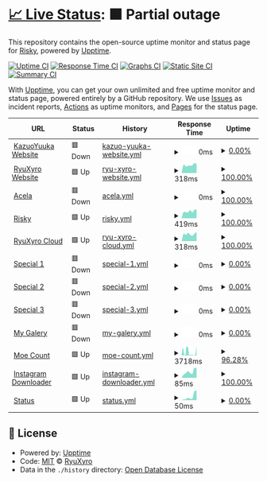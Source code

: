 # [📈 Live Status](https://RyuXyro.github.io/status): <!--live status--> **🟧 Partial outage**

This repository contains the open-source uptime monitor and status page for [Risky](https://RyuXyro.github.io/status), powered by [Upptime](https://github.com/upptime/upptime).

[![Uptime CI](https://github.com/RyuXyro/status/workflows/Uptime%20CI/badge.svg)](https://github.com/RyuXyro/status/actions?query=workflow%3A%22Uptime+CI%22)
[![Response Time CI](https://github.com/RyuXyro/status/workflows/Response%20Time%20CI/badge.svg)](https://github.com/RyuXyro/status/actions?query=workflow%3A%22Response+Time+CI%22)
[![Graphs CI](https://github.com/RyuXyro/status/workflows/Graphs%20CI/badge.svg)](https://github.com/RyuXyro/status/actions?query=workflow%3A%22Graphs+CI%22)
[![Static Site CI](https://github.com/RyuXyro/status/workflows/Static%20Site%20CI/badge.svg)](https://github.com/RyuXyro/status/actions?query=workflow%3A%22Static+Site+CI%22)
[![Summary CI](https://github.com/RyuXyro/status/workflows/Summary%20CI/badge.svg)](https://github.com/RyuXyro/status/actions?query=workflow%3A%22Summary+CI%22)

With [Upptime](https://upptime.js.org), you can get your own unlimited and free uptime monitor and status page, powered entirely by a GitHub repository. We use [Issues](https://github.com/RyuXyro/status/issues) as incident reports, [Actions](https://github.com/RyuXyro/status/actions) as uptime monitors, and [Pages](https://RyuXyro.github.io/status) for the status page.

<!--start: status pages-->
<!-- This summary is generated by Upptime (https://github.com/upptime/upptime) -->
<!-- Do not edit this manually, your changes will be overwritten -->
<!-- prettier-ignore -->
| URL | Status | History | Response Time | Uptime |
| --- | ------ | ------- | ------------- | ------ |
| <img alt="" src="https://icons.duckduckgo.com/ip3/kazuoyuuka.rf.gd.ico" height="13"> [KazuoYuuka Website](https://kazuoyuuka.rf.gd) | 🟥 Down | [kazuo-yuuka-website.yml](https://github.com/RyuXyro/status/commits/HEAD/history/kazuo-yuuka-website.yml) | <details><summary><img alt="Response time graph" src="./graphs/kazuo-yuuka-website/response-time-week.png" height="20"> 0ms</summary><br><a href="https://RyuXyro.github.io/status/history/kazuo-yuuka-website"><img alt="Response time 0" src="https://img.shields.io/endpoint?url=https%3A%2F%2Fraw.githubusercontent.com%2FRyuXyro%2Fstatus%2FHEAD%2Fapi%2Fkazuo-yuuka-website%2Fresponse-time.json"></a><br><a href="https://RyuXyro.github.io/status/history/kazuo-yuuka-website"><img alt="24-hour response time 0" src="https://img.shields.io/endpoint?url=https%3A%2F%2Fraw.githubusercontent.com%2FRyuXyro%2Fstatus%2FHEAD%2Fapi%2Fkazuo-yuuka-website%2Fresponse-time-day.json"></a><br><a href="https://RyuXyro.github.io/status/history/kazuo-yuuka-website"><img alt="7-day response time 0" src="https://img.shields.io/endpoint?url=https%3A%2F%2Fraw.githubusercontent.com%2FRyuXyro%2Fstatus%2FHEAD%2Fapi%2Fkazuo-yuuka-website%2Fresponse-time-week.json"></a><br><a href="https://RyuXyro.github.io/status/history/kazuo-yuuka-website"><img alt="30-day response time 0" src="https://img.shields.io/endpoint?url=https%3A%2F%2Fraw.githubusercontent.com%2FRyuXyro%2Fstatus%2FHEAD%2Fapi%2Fkazuo-yuuka-website%2Fresponse-time-month.json"></a><br><a href="https://RyuXyro.github.io/status/history/kazuo-yuuka-website"><img alt="1-year response time 0" src="https://img.shields.io/endpoint?url=https%3A%2F%2Fraw.githubusercontent.com%2FRyuXyro%2Fstatus%2FHEAD%2Fapi%2Fkazuo-yuuka-website%2Fresponse-time-year.json"></a></details> | <details><summary><a href="https://RyuXyro.github.io/status/history/kazuo-yuuka-website">0.00%</a></summary><a href="https://RyuXyro.github.io/status/history/kazuo-yuuka-website"><img alt="All-time uptime 0.00%" src="https://img.shields.io/endpoint?url=https%3A%2F%2Fraw.githubusercontent.com%2FRyuXyro%2Fstatus%2FHEAD%2Fapi%2Fkazuo-yuuka-website%2Fuptime.json"></a><br><a href="https://RyuXyro.github.io/status/history/kazuo-yuuka-website"><img alt="24-hour uptime 0.00%" src="https://img.shields.io/endpoint?url=https%3A%2F%2Fraw.githubusercontent.com%2FRyuXyro%2Fstatus%2FHEAD%2Fapi%2Fkazuo-yuuka-website%2Fuptime-day.json"></a><br><a href="https://RyuXyro.github.io/status/history/kazuo-yuuka-website"><img alt="7-day uptime 0.00%" src="https://img.shields.io/endpoint?url=https%3A%2F%2Fraw.githubusercontent.com%2FRyuXyro%2Fstatus%2FHEAD%2Fapi%2Fkazuo-yuuka-website%2Fuptime-week.json"></a><br><a href="https://RyuXyro.github.io/status/history/kazuo-yuuka-website"><img alt="30-day uptime 4.67%" src="https://img.shields.io/endpoint?url=https%3A%2F%2Fraw.githubusercontent.com%2FRyuXyro%2Fstatus%2FHEAD%2Fapi%2Fkazuo-yuuka-website%2Fuptime-month.json"></a><br><a href="https://RyuXyro.github.io/status/history/kazuo-yuuka-website"><img alt="1-year uptime 0.00%" src="https://img.shields.io/endpoint?url=https%3A%2F%2Fraw.githubusercontent.com%2FRyuXyro%2Fstatus%2FHEAD%2Fapi%2Fkazuo-yuuka-website%2Fuptime-year.json"></a></details>
| <img alt="" src="https://icons.duckduckgo.com/ip3/ryuxyro.epizy.com.ico" height="13"> [RyuXyro Website](http://ryuxyro.epizy.com) | 🟩 Up | [ryu-xyro-website.yml](https://github.com/RyuXyro/status/commits/HEAD/history/ryu-xyro-website.yml) | <details><summary><img alt="Response time graph" src="./graphs/ryu-xyro-website/response-time-week.png" height="20"> 318ms</summary><br><a href="https://RyuXyro.github.io/status/history/ryu-xyro-website"><img alt="Response time 371" src="https://img.shields.io/endpoint?url=https%3A%2F%2Fraw.githubusercontent.com%2FRyuXyro%2Fstatus%2FHEAD%2Fapi%2Fryu-xyro-website%2Fresponse-time.json"></a><br><a href="https://RyuXyro.github.io/status/history/ryu-xyro-website"><img alt="24-hour response time 356" src="https://img.shields.io/endpoint?url=https%3A%2F%2Fraw.githubusercontent.com%2FRyuXyro%2Fstatus%2FHEAD%2Fapi%2Fryu-xyro-website%2Fresponse-time-day.json"></a><br><a href="https://RyuXyro.github.io/status/history/ryu-xyro-website"><img alt="7-day response time 318" src="https://img.shields.io/endpoint?url=https%3A%2F%2Fraw.githubusercontent.com%2FRyuXyro%2Fstatus%2FHEAD%2Fapi%2Fryu-xyro-website%2Fresponse-time-week.json"></a><br><a href="https://RyuXyro.github.io/status/history/ryu-xyro-website"><img alt="30-day response time 329" src="https://img.shields.io/endpoint?url=https%3A%2F%2Fraw.githubusercontent.com%2FRyuXyro%2Fstatus%2FHEAD%2Fapi%2Fryu-xyro-website%2Fresponse-time-month.json"></a><br><a href="https://RyuXyro.github.io/status/history/ryu-xyro-website"><img alt="1-year response time 371" src="https://img.shields.io/endpoint?url=https%3A%2F%2Fraw.githubusercontent.com%2FRyuXyro%2Fstatus%2FHEAD%2Fapi%2Fryu-xyro-website%2Fresponse-time-year.json"></a></details> | <details><summary><a href="https://RyuXyro.github.io/status/history/ryu-xyro-website">100.00%</a></summary><a href="https://RyuXyro.github.io/status/history/ryu-xyro-website"><img alt="All-time uptime 99.74%" src="https://img.shields.io/endpoint?url=https%3A%2F%2Fraw.githubusercontent.com%2FRyuXyro%2Fstatus%2FHEAD%2Fapi%2Fryu-xyro-website%2Fuptime.json"></a><br><a href="https://RyuXyro.github.io/status/history/ryu-xyro-website"><img alt="24-hour uptime 100.00%" src="https://img.shields.io/endpoint?url=https%3A%2F%2Fraw.githubusercontent.com%2FRyuXyro%2Fstatus%2FHEAD%2Fapi%2Fryu-xyro-website%2Fuptime-day.json"></a><br><a href="https://RyuXyro.github.io/status/history/ryu-xyro-website"><img alt="7-day uptime 100.00%" src="https://img.shields.io/endpoint?url=https%3A%2F%2Fraw.githubusercontent.com%2FRyuXyro%2Fstatus%2FHEAD%2Fapi%2Fryu-xyro-website%2Fuptime-week.json"></a><br><a href="https://RyuXyro.github.io/status/history/ryu-xyro-website"><img alt="30-day uptime 100.00%" src="https://img.shields.io/endpoint?url=https%3A%2F%2Fraw.githubusercontent.com%2FRyuXyro%2Fstatus%2FHEAD%2Fapi%2Fryu-xyro-website%2Fuptime-month.json"></a><br><a href="https://RyuXyro.github.io/status/history/ryu-xyro-website"><img alt="1-year uptime 99.74%" src="https://img.shields.io/endpoint?url=https%3A%2F%2Fraw.githubusercontent.com%2FRyuXyro%2Fstatus%2FHEAD%2Fapi%2Fryu-xyro-website%2Fuptime-year.json"></a></details>
| <img alt="" src="https://icons.duckduckgo.com/ip3/acela.rf.gd.ico" height="13"> [Acela](https://acela.rf.gd) | 🟥 Down | [acela.yml](https://github.com/RyuXyro/status/commits/HEAD/history/acela.yml) | <details><summary><img alt="Response time graph" src="./graphs/acela/response-time-week.png" height="20"> 0ms</summary><br><a href="https://RyuXyro.github.io/status/history/acela"><img alt="Response time 0" src="https://img.shields.io/endpoint?url=https%3A%2F%2Fraw.githubusercontent.com%2FRyuXyro%2Fstatus%2FHEAD%2Fapi%2Facela%2Fresponse-time.json"></a><br><a href="https://RyuXyro.github.io/status/history/acela"><img alt="24-hour response time 0" src="https://img.shields.io/endpoint?url=https%3A%2F%2Fraw.githubusercontent.com%2FRyuXyro%2Fstatus%2FHEAD%2Fapi%2Facela%2Fresponse-time-day.json"></a><br><a href="https://RyuXyro.github.io/status/history/acela"><img alt="7-day response time 0" src="https://img.shields.io/endpoint?url=https%3A%2F%2Fraw.githubusercontent.com%2FRyuXyro%2Fstatus%2FHEAD%2Fapi%2Facela%2Fresponse-time-week.json"></a><br><a href="https://RyuXyro.github.io/status/history/acela"><img alt="30-day response time 0" src="https://img.shields.io/endpoint?url=https%3A%2F%2Fraw.githubusercontent.com%2FRyuXyro%2Fstatus%2FHEAD%2Fapi%2Facela%2Fresponse-time-month.json"></a><br><a href="https://RyuXyro.github.io/status/history/acela"><img alt="1-year response time 0" src="https://img.shields.io/endpoint?url=https%3A%2F%2Fraw.githubusercontent.com%2FRyuXyro%2Fstatus%2FHEAD%2Fapi%2Facela%2Fresponse-time-year.json"></a></details> | <details><summary><a href="https://RyuXyro.github.io/status/history/acela">100.00%</a></summary><a href="https://RyuXyro.github.io/status/history/acela"><img alt="All-time uptime 98.86%" src="https://img.shields.io/endpoint?url=https%3A%2F%2Fraw.githubusercontent.com%2FRyuXyro%2Fstatus%2FHEAD%2Fapi%2Facela%2Fuptime.json"></a><br><a href="https://RyuXyro.github.io/status/history/acela"><img alt="24-hour uptime 100.00%" src="https://img.shields.io/endpoint?url=https%3A%2F%2Fraw.githubusercontent.com%2FRyuXyro%2Fstatus%2FHEAD%2Fapi%2Facela%2Fuptime-day.json"></a><br><a href="https://RyuXyro.github.io/status/history/acela"><img alt="7-day uptime 100.00%" src="https://img.shields.io/endpoint?url=https%3A%2F%2Fraw.githubusercontent.com%2FRyuXyro%2Fstatus%2FHEAD%2Fapi%2Facela%2Fuptime-week.json"></a><br><a href="https://RyuXyro.github.io/status/history/acela"><img alt="30-day uptime 100.00%" src="https://img.shields.io/endpoint?url=https%3A%2F%2Fraw.githubusercontent.com%2FRyuXyro%2Fstatus%2FHEAD%2Fapi%2Facela%2Fuptime-month.json"></a><br><a href="https://RyuXyro.github.io/status/history/acela"><img alt="1-year uptime 98.86%" src="https://img.shields.io/endpoint?url=https%3A%2F%2Fraw.githubusercontent.com%2FRyuXyro%2Fstatus%2FHEAD%2Fapi%2Facela%2Fuptime-year.json"></a></details>
| <img alt="" src="https://icons.duckduckgo.com/ip3/ryuxyro.my.id.ico" height="13"> [Risky](https://ryuxyro.my.id/) | 🟩 Up | [risky.yml](https://github.com/RyuXyro/status/commits/HEAD/history/risky.yml) | <details><summary><img alt="Response time graph" src="./graphs/risky/response-time-week.png" height="20"> 419ms</summary><br><a href="https://RyuXyro.github.io/status/history/risky"><img alt="Response time 1083" src="https://img.shields.io/endpoint?url=https%3A%2F%2Fraw.githubusercontent.com%2FRyuXyro%2Fstatus%2FHEAD%2Fapi%2Frisky%2Fresponse-time.json"></a><br><a href="https://RyuXyro.github.io/status/history/risky"><img alt="24-hour response time 534" src="https://img.shields.io/endpoint?url=https%3A%2F%2Fraw.githubusercontent.com%2FRyuXyro%2Fstatus%2FHEAD%2Fapi%2Frisky%2Fresponse-time-day.json"></a><br><a href="https://RyuXyro.github.io/status/history/risky"><img alt="7-day response time 419" src="https://img.shields.io/endpoint?url=https%3A%2F%2Fraw.githubusercontent.com%2FRyuXyro%2Fstatus%2FHEAD%2Fapi%2Frisky%2Fresponse-time-week.json"></a><br><a href="https://RyuXyro.github.io/status/history/risky"><img alt="30-day response time 479" src="https://img.shields.io/endpoint?url=https%3A%2F%2Fraw.githubusercontent.com%2FRyuXyro%2Fstatus%2FHEAD%2Fapi%2Frisky%2Fresponse-time-month.json"></a><br><a href="https://RyuXyro.github.io/status/history/risky"><img alt="1-year response time 1083" src="https://img.shields.io/endpoint?url=https%3A%2F%2Fraw.githubusercontent.com%2FRyuXyro%2Fstatus%2FHEAD%2Fapi%2Frisky%2Fresponse-time-year.json"></a></details> | <details><summary><a href="https://RyuXyro.github.io/status/history/risky">100.00%</a></summary><a href="https://RyuXyro.github.io/status/history/risky"><img alt="All-time uptime 97.82%" src="https://img.shields.io/endpoint?url=https%3A%2F%2Fraw.githubusercontent.com%2FRyuXyro%2Fstatus%2FHEAD%2Fapi%2Frisky%2Fuptime.json"></a><br><a href="https://RyuXyro.github.io/status/history/risky"><img alt="24-hour uptime 100.00%" src="https://img.shields.io/endpoint?url=https%3A%2F%2Fraw.githubusercontent.com%2FRyuXyro%2Fstatus%2FHEAD%2Fapi%2Frisky%2Fuptime-day.json"></a><br><a href="https://RyuXyro.github.io/status/history/risky"><img alt="7-day uptime 100.00%" src="https://img.shields.io/endpoint?url=https%3A%2F%2Fraw.githubusercontent.com%2FRyuXyro%2Fstatus%2FHEAD%2Fapi%2Frisky%2Fuptime-week.json"></a><br><a href="https://RyuXyro.github.io/status/history/risky"><img alt="30-day uptime 100.00%" src="https://img.shields.io/endpoint?url=https%3A%2F%2Fraw.githubusercontent.com%2FRyuXyro%2Fstatus%2FHEAD%2Fapi%2Frisky%2Fuptime-month.json"></a><br><a href="https://RyuXyro.github.io/status/history/risky"><img alt="1-year uptime 97.82%" src="https://img.shields.io/endpoint?url=https%3A%2F%2Fraw.githubusercontent.com%2FRyuXyro%2Fstatus%2FHEAD%2Fapi%2Frisky%2Fuptime-year.json"></a></details>
| <img alt="" src="https://icons.duckduckgo.com/ip3/cloud.ryuxyro.workers.dev.ico" height="13"> [RyuXyro Cloud](https://cloud.ryuxyro.workers.dev/) | 🟩 Up | [ryu-xyro-cloud.yml](https://github.com/RyuXyro/status/commits/HEAD/history/ryu-xyro-cloud.yml) | <details><summary><img alt="Response time graph" src="./graphs/ryu-xyro-cloud/response-time-week.png" height="20"> 318ms</summary><br><a href="https://RyuXyro.github.io/status/history/ryu-xyro-cloud"><img alt="Response time 289" src="https://img.shields.io/endpoint?url=https%3A%2F%2Fraw.githubusercontent.com%2FRyuXyro%2Fstatus%2FHEAD%2Fapi%2Fryu-xyro-cloud%2Fresponse-time.json"></a><br><a href="https://RyuXyro.github.io/status/history/ryu-xyro-cloud"><img alt="24-hour response time 405" src="https://img.shields.io/endpoint?url=https%3A%2F%2Fraw.githubusercontent.com%2FRyuXyro%2Fstatus%2FHEAD%2Fapi%2Fryu-xyro-cloud%2Fresponse-time-day.json"></a><br><a href="https://RyuXyro.github.io/status/history/ryu-xyro-cloud"><img alt="7-day response time 318" src="https://img.shields.io/endpoint?url=https%3A%2F%2Fraw.githubusercontent.com%2FRyuXyro%2Fstatus%2FHEAD%2Fapi%2Fryu-xyro-cloud%2Fresponse-time-week.json"></a><br><a href="https://RyuXyro.github.io/status/history/ryu-xyro-cloud"><img alt="30-day response time 316" src="https://img.shields.io/endpoint?url=https%3A%2F%2Fraw.githubusercontent.com%2FRyuXyro%2Fstatus%2FHEAD%2Fapi%2Fryu-xyro-cloud%2Fresponse-time-month.json"></a><br><a href="https://RyuXyro.github.io/status/history/ryu-xyro-cloud"><img alt="1-year response time 289" src="https://img.shields.io/endpoint?url=https%3A%2F%2Fraw.githubusercontent.com%2FRyuXyro%2Fstatus%2FHEAD%2Fapi%2Fryu-xyro-cloud%2Fresponse-time-year.json"></a></details> | <details><summary><a href="https://RyuXyro.github.io/status/history/ryu-xyro-cloud">100.00%</a></summary><a href="https://RyuXyro.github.io/status/history/ryu-xyro-cloud"><img alt="All-time uptime 96.30%" src="https://img.shields.io/endpoint?url=https%3A%2F%2Fraw.githubusercontent.com%2FRyuXyro%2Fstatus%2FHEAD%2Fapi%2Fryu-xyro-cloud%2Fuptime.json"></a><br><a href="https://RyuXyro.github.io/status/history/ryu-xyro-cloud"><img alt="24-hour uptime 100.00%" src="https://img.shields.io/endpoint?url=https%3A%2F%2Fraw.githubusercontent.com%2FRyuXyro%2Fstatus%2FHEAD%2Fapi%2Fryu-xyro-cloud%2Fuptime-day.json"></a><br><a href="https://RyuXyro.github.io/status/history/ryu-xyro-cloud"><img alt="7-day uptime 100.00%" src="https://img.shields.io/endpoint?url=https%3A%2F%2Fraw.githubusercontent.com%2FRyuXyro%2Fstatus%2FHEAD%2Fapi%2Fryu-xyro-cloud%2Fuptime-week.json"></a><br><a href="https://RyuXyro.github.io/status/history/ryu-xyro-cloud"><img alt="30-day uptime 100.00%" src="https://img.shields.io/endpoint?url=https%3A%2F%2Fraw.githubusercontent.com%2FRyuXyro%2Fstatus%2FHEAD%2Fapi%2Fryu-xyro-cloud%2Fuptime-month.json"></a><br><a href="https://RyuXyro.github.io/status/history/ryu-xyro-cloud"><img alt="1-year uptime 96.30%" src="https://img.shields.io/endpoint?url=https%3A%2F%2Fraw.githubusercontent.com%2FRyuXyro%2Fstatus%2FHEAD%2Fapi%2Fryu-xyro-cloud%2Fuptime-year.json"></a></details>
| <img alt="" src="https://icons.duckduckgo.com/ip3/special-for-you.rf.gd.ico" height="13"> [Special 1](https://special-for-you.rf.gd) | 🟥 Down | [special-1.yml](https://github.com/RyuXyro/status/commits/HEAD/history/special-1.yml) | <details><summary><img alt="Response time graph" src="./graphs/special-1/response-time-week.png" height="20"> 0ms</summary><br><a href="https://RyuXyro.github.io/status/history/special-1"><img alt="Response time 0" src="https://img.shields.io/endpoint?url=https%3A%2F%2Fraw.githubusercontent.com%2FRyuXyro%2Fstatus%2FHEAD%2Fapi%2Fspecial-1%2Fresponse-time.json"></a><br><a href="https://RyuXyro.github.io/status/history/special-1"><img alt="24-hour response time 0" src="https://img.shields.io/endpoint?url=https%3A%2F%2Fraw.githubusercontent.com%2FRyuXyro%2Fstatus%2FHEAD%2Fapi%2Fspecial-1%2Fresponse-time-day.json"></a><br><a href="https://RyuXyro.github.io/status/history/special-1"><img alt="7-day response time 0" src="https://img.shields.io/endpoint?url=https%3A%2F%2Fraw.githubusercontent.com%2FRyuXyro%2Fstatus%2FHEAD%2Fapi%2Fspecial-1%2Fresponse-time-week.json"></a><br><a href="https://RyuXyro.github.io/status/history/special-1"><img alt="30-day response time 0" src="https://img.shields.io/endpoint?url=https%3A%2F%2Fraw.githubusercontent.com%2FRyuXyro%2Fstatus%2FHEAD%2Fapi%2Fspecial-1%2Fresponse-time-month.json"></a><br><a href="https://RyuXyro.github.io/status/history/special-1"><img alt="1-year response time 0" src="https://img.shields.io/endpoint?url=https%3A%2F%2Fraw.githubusercontent.com%2FRyuXyro%2Fstatus%2FHEAD%2Fapi%2Fspecial-1%2Fresponse-time-year.json"></a></details> | <details><summary><a href="https://RyuXyro.github.io/status/history/special-1">0.00%</a></summary><a href="https://RyuXyro.github.io/status/history/special-1"><img alt="All-time uptime 0.00%" src="https://img.shields.io/endpoint?url=https%3A%2F%2Fraw.githubusercontent.com%2FRyuXyro%2Fstatus%2FHEAD%2Fapi%2Fspecial-1%2Fuptime.json"></a><br><a href="https://RyuXyro.github.io/status/history/special-1"><img alt="24-hour uptime 0.00%" src="https://img.shields.io/endpoint?url=https%3A%2F%2Fraw.githubusercontent.com%2FRyuXyro%2Fstatus%2FHEAD%2Fapi%2Fspecial-1%2Fuptime-day.json"></a><br><a href="https://RyuXyro.github.io/status/history/special-1"><img alt="7-day uptime 0.00%" src="https://img.shields.io/endpoint?url=https%3A%2F%2Fraw.githubusercontent.com%2FRyuXyro%2Fstatus%2FHEAD%2Fapi%2Fspecial-1%2Fuptime-week.json"></a><br><a href="https://RyuXyro.github.io/status/history/special-1"><img alt="30-day uptime 0.00%" src="https://img.shields.io/endpoint?url=https%3A%2F%2Fraw.githubusercontent.com%2FRyuXyro%2Fstatus%2FHEAD%2Fapi%2Fspecial-1%2Fuptime-month.json"></a><br><a href="https://RyuXyro.github.io/status/history/special-1"><img alt="1-year uptime 0.00%" src="https://img.shields.io/endpoint?url=https%3A%2F%2Fraw.githubusercontent.com%2FRyuXyro%2Fstatus%2FHEAD%2Fapi%2Fspecial-1%2Fuptime-year.json"></a></details>
| <img alt="" src="https://icons.duckduckgo.com/ip3/flower.risky.rf.gd.ico" height="13"> [Special 2](https://flower.risky.rf.gd/) | 🟥 Down | [special-2.yml](https://github.com/RyuXyro/status/commits/HEAD/history/special-2.yml) | <details><summary><img alt="Response time graph" src="./graphs/special-2/response-time-week.png" height="20"> 0ms</summary><br><a href="https://RyuXyro.github.io/status/history/special-2"><img alt="Response time 0" src="https://img.shields.io/endpoint?url=https%3A%2F%2Fraw.githubusercontent.com%2FRyuXyro%2Fstatus%2FHEAD%2Fapi%2Fspecial-2%2Fresponse-time.json"></a><br><a href="https://RyuXyro.github.io/status/history/special-2"><img alt="24-hour response time 0" src="https://img.shields.io/endpoint?url=https%3A%2F%2Fraw.githubusercontent.com%2FRyuXyro%2Fstatus%2FHEAD%2Fapi%2Fspecial-2%2Fresponse-time-day.json"></a><br><a href="https://RyuXyro.github.io/status/history/special-2"><img alt="7-day response time 0" src="https://img.shields.io/endpoint?url=https%3A%2F%2Fraw.githubusercontent.com%2FRyuXyro%2Fstatus%2FHEAD%2Fapi%2Fspecial-2%2Fresponse-time-week.json"></a><br><a href="https://RyuXyro.github.io/status/history/special-2"><img alt="30-day response time 0" src="https://img.shields.io/endpoint?url=https%3A%2F%2Fraw.githubusercontent.com%2FRyuXyro%2Fstatus%2FHEAD%2Fapi%2Fspecial-2%2Fresponse-time-month.json"></a><br><a href="https://RyuXyro.github.io/status/history/special-2"><img alt="1-year response time 0" src="https://img.shields.io/endpoint?url=https%3A%2F%2Fraw.githubusercontent.com%2FRyuXyro%2Fstatus%2FHEAD%2Fapi%2Fspecial-2%2Fresponse-time-year.json"></a></details> | <details><summary><a href="https://RyuXyro.github.io/status/history/special-2">0.00%</a></summary><a href="https://RyuXyro.github.io/status/history/special-2"><img alt="All-time uptime 0.00%" src="https://img.shields.io/endpoint?url=https%3A%2F%2Fraw.githubusercontent.com%2FRyuXyro%2Fstatus%2FHEAD%2Fapi%2Fspecial-2%2Fuptime.json"></a><br><a href="https://RyuXyro.github.io/status/history/special-2"><img alt="24-hour uptime 0.00%" src="https://img.shields.io/endpoint?url=https%3A%2F%2Fraw.githubusercontent.com%2FRyuXyro%2Fstatus%2FHEAD%2Fapi%2Fspecial-2%2Fuptime-day.json"></a><br><a href="https://RyuXyro.github.io/status/history/special-2"><img alt="7-day uptime 0.00%" src="https://img.shields.io/endpoint?url=https%3A%2F%2Fraw.githubusercontent.com%2FRyuXyro%2Fstatus%2FHEAD%2Fapi%2Fspecial-2%2Fuptime-week.json"></a><br><a href="https://RyuXyro.github.io/status/history/special-2"><img alt="30-day uptime 0.00%" src="https://img.shields.io/endpoint?url=https%3A%2F%2Fraw.githubusercontent.com%2FRyuXyro%2Fstatus%2FHEAD%2Fapi%2Fspecial-2%2Fuptime-month.json"></a><br><a href="https://RyuXyro.github.io/status/history/special-2"><img alt="1-year uptime 0.00%" src="https://img.shields.io/endpoint?url=https%3A%2F%2Fraw.githubusercontent.com%2FRyuXyro%2Fstatus%2FHEAD%2Fapi%2Fspecial-2%2Fuptime-year.json"></a></details>
| <img alt="" src="https://icons.duckduckgo.com/ip3/need-you.risky.rf.gd.ico" height="13"> [Special 3](https://need-you.risky.rf.gd/) | 🟥 Down | [special-3.yml](https://github.com/RyuXyro/status/commits/HEAD/history/special-3.yml) | <details><summary><img alt="Response time graph" src="./graphs/special-3/response-time-week.png" height="20"> 0ms</summary><br><a href="https://RyuXyro.github.io/status/history/special-3"><img alt="Response time 0" src="https://img.shields.io/endpoint?url=https%3A%2F%2Fraw.githubusercontent.com%2FRyuXyro%2Fstatus%2FHEAD%2Fapi%2Fspecial-3%2Fresponse-time.json"></a><br><a href="https://RyuXyro.github.io/status/history/special-3"><img alt="24-hour response time 0" src="https://img.shields.io/endpoint?url=https%3A%2F%2Fraw.githubusercontent.com%2FRyuXyro%2Fstatus%2FHEAD%2Fapi%2Fspecial-3%2Fresponse-time-day.json"></a><br><a href="https://RyuXyro.github.io/status/history/special-3"><img alt="7-day response time 0" src="https://img.shields.io/endpoint?url=https%3A%2F%2Fraw.githubusercontent.com%2FRyuXyro%2Fstatus%2FHEAD%2Fapi%2Fspecial-3%2Fresponse-time-week.json"></a><br><a href="https://RyuXyro.github.io/status/history/special-3"><img alt="30-day response time 0" src="https://img.shields.io/endpoint?url=https%3A%2F%2Fraw.githubusercontent.com%2FRyuXyro%2Fstatus%2FHEAD%2Fapi%2Fspecial-3%2Fresponse-time-month.json"></a><br><a href="https://RyuXyro.github.io/status/history/special-3"><img alt="1-year response time 0" src="https://img.shields.io/endpoint?url=https%3A%2F%2Fraw.githubusercontent.com%2FRyuXyro%2Fstatus%2FHEAD%2Fapi%2Fspecial-3%2Fresponse-time-year.json"></a></details> | <details><summary><a href="https://RyuXyro.github.io/status/history/special-3">0.00%</a></summary><a href="https://RyuXyro.github.io/status/history/special-3"><img alt="All-time uptime 0.00%" src="https://img.shields.io/endpoint?url=https%3A%2F%2Fraw.githubusercontent.com%2FRyuXyro%2Fstatus%2FHEAD%2Fapi%2Fspecial-3%2Fuptime.json"></a><br><a href="https://RyuXyro.github.io/status/history/special-3"><img alt="24-hour uptime 0.00%" src="https://img.shields.io/endpoint?url=https%3A%2F%2Fraw.githubusercontent.com%2FRyuXyro%2Fstatus%2FHEAD%2Fapi%2Fspecial-3%2Fuptime-day.json"></a><br><a href="https://RyuXyro.github.io/status/history/special-3"><img alt="7-day uptime 0.00%" src="https://img.shields.io/endpoint?url=https%3A%2F%2Fraw.githubusercontent.com%2FRyuXyro%2Fstatus%2FHEAD%2Fapi%2Fspecial-3%2Fuptime-week.json"></a><br><a href="https://RyuXyro.github.io/status/history/special-3"><img alt="30-day uptime 0.00%" src="https://img.shields.io/endpoint?url=https%3A%2F%2Fraw.githubusercontent.com%2FRyuXyro%2Fstatus%2FHEAD%2Fapi%2Fspecial-3%2Fuptime-month.json"></a><br><a href="https://RyuXyro.github.io/status/history/special-3"><img alt="1-year uptime 0.00%" src="https://img.shields.io/endpoint?url=https%3A%2F%2Fraw.githubusercontent.com%2FRyuXyro%2Fstatus%2FHEAD%2Fapi%2Fspecial-3%2Fuptime-year.json"></a></details>
| <img alt="" src="https://icons.duckduckgo.com/ip3/one-galery.epizy.com.ico" height="13"> [My Galery](https://one-galery.epizy.com/) | 🟥 Down | [my-galery.yml](https://github.com/RyuXyro/status/commits/HEAD/history/my-galery.yml) | <details><summary><img alt="Response time graph" src="./graphs/my-galery/response-time-week.png" height="20"> 0ms</summary><br><a href="https://RyuXyro.github.io/status/history/my-galery"><img alt="Response time 317" src="https://img.shields.io/endpoint?url=https%3A%2F%2Fraw.githubusercontent.com%2FRyuXyro%2Fstatus%2FHEAD%2Fapi%2Fmy-galery%2Fresponse-time.json"></a><br><a href="https://RyuXyro.github.io/status/history/my-galery"><img alt="24-hour response time 0" src="https://img.shields.io/endpoint?url=https%3A%2F%2Fraw.githubusercontent.com%2FRyuXyro%2Fstatus%2FHEAD%2Fapi%2Fmy-galery%2Fresponse-time-day.json"></a><br><a href="https://RyuXyro.github.io/status/history/my-galery"><img alt="7-day response time 0" src="https://img.shields.io/endpoint?url=https%3A%2F%2Fraw.githubusercontent.com%2FRyuXyro%2Fstatus%2FHEAD%2Fapi%2Fmy-galery%2Fresponse-time-week.json"></a><br><a href="https://RyuXyro.github.io/status/history/my-galery"><img alt="30-day response time 0" src="https://img.shields.io/endpoint?url=https%3A%2F%2Fraw.githubusercontent.com%2FRyuXyro%2Fstatus%2FHEAD%2Fapi%2Fmy-galery%2Fresponse-time-month.json"></a><br><a href="https://RyuXyro.github.io/status/history/my-galery"><img alt="1-year response time 317" src="https://img.shields.io/endpoint?url=https%3A%2F%2Fraw.githubusercontent.com%2FRyuXyro%2Fstatus%2FHEAD%2Fapi%2Fmy-galery%2Fresponse-time-year.json"></a></details> | <details><summary><a href="https://RyuXyro.github.io/status/history/my-galery">0.00%</a></summary><a href="https://RyuXyro.github.io/status/history/my-galery"><img alt="All-time uptime 0.11%" src="https://img.shields.io/endpoint?url=https%3A%2F%2Fraw.githubusercontent.com%2FRyuXyro%2Fstatus%2FHEAD%2Fapi%2Fmy-galery%2Fuptime.json"></a><br><a href="https://RyuXyro.github.io/status/history/my-galery"><img alt="24-hour uptime 0.00%" src="https://img.shields.io/endpoint?url=https%3A%2F%2Fraw.githubusercontent.com%2FRyuXyro%2Fstatus%2FHEAD%2Fapi%2Fmy-galery%2Fuptime-day.json"></a><br><a href="https://RyuXyro.github.io/status/history/my-galery"><img alt="7-day uptime 0.00%" src="https://img.shields.io/endpoint?url=https%3A%2F%2Fraw.githubusercontent.com%2FRyuXyro%2Fstatus%2FHEAD%2Fapi%2Fmy-galery%2Fuptime-week.json"></a><br><a href="https://RyuXyro.github.io/status/history/my-galery"><img alt="30-day uptime 4.67%" src="https://img.shields.io/endpoint?url=https%3A%2F%2Fraw.githubusercontent.com%2FRyuXyro%2Fstatus%2FHEAD%2Fapi%2Fmy-galery%2Fuptime-month.json"></a><br><a href="https://RyuXyro.github.io/status/history/my-galery"><img alt="1-year uptime 0.11%" src="https://img.shields.io/endpoint?url=https%3A%2F%2Fraw.githubusercontent.com%2FRyuXyro%2Fstatus%2FHEAD%2Fapi%2Fmy-galery%2Fuptime-year.json"></a></details>
| <img alt="" src="https://icons.duckduckgo.com/ip3/moe-count.glitch.me.ico" height="13"> [Moe Count](https://moe-count.glitch.me) | 🟩 Up | [moe-count.yml](https://github.com/RyuXyro/status/commits/HEAD/history/moe-count.yml) | <details><summary><img alt="Response time graph" src="./graphs/moe-count/response-time-week.png" height="20"> 3718ms</summary><br><a href="https://RyuXyro.github.io/status/history/moe-count"><img alt="Response time 7477" src="https://img.shields.io/endpoint?url=https%3A%2F%2Fraw.githubusercontent.com%2FRyuXyro%2Fstatus%2FHEAD%2Fapi%2Fmoe-count%2Fresponse-time.json"></a><br><a href="https://RyuXyro.github.io/status/history/moe-count"><img alt="24-hour response time 3835" src="https://img.shields.io/endpoint?url=https%3A%2F%2Fraw.githubusercontent.com%2FRyuXyro%2Fstatus%2FHEAD%2Fapi%2Fmoe-count%2Fresponse-time-day.json"></a><br><a href="https://RyuXyro.github.io/status/history/moe-count"><img alt="7-day response time 3718" src="https://img.shields.io/endpoint?url=https%3A%2F%2Fraw.githubusercontent.com%2FRyuXyro%2Fstatus%2FHEAD%2Fapi%2Fmoe-count%2Fresponse-time-week.json"></a><br><a href="https://RyuXyro.github.io/status/history/moe-count"><img alt="30-day response time 9646" src="https://img.shields.io/endpoint?url=https%3A%2F%2Fraw.githubusercontent.com%2FRyuXyro%2Fstatus%2FHEAD%2Fapi%2Fmoe-count%2Fresponse-time-month.json"></a><br><a href="https://RyuXyro.github.io/status/history/moe-count"><img alt="1-year response time 7477" src="https://img.shields.io/endpoint?url=https%3A%2F%2Fraw.githubusercontent.com%2FRyuXyro%2Fstatus%2FHEAD%2Fapi%2Fmoe-count%2Fresponse-time-year.json"></a></details> | <details><summary><a href="https://RyuXyro.github.io/status/history/moe-count">96.28%</a></summary><a href="https://RyuXyro.github.io/status/history/moe-count"><img alt="All-time uptime 99.40%" src="https://img.shields.io/endpoint?url=https%3A%2F%2Fraw.githubusercontent.com%2FRyuXyro%2Fstatus%2FHEAD%2Fapi%2Fmoe-count%2Fuptime.json"></a><br><a href="https://RyuXyro.github.io/status/history/moe-count"><img alt="24-hour uptime 76.60%" src="https://img.shields.io/endpoint?url=https%3A%2F%2Fraw.githubusercontent.com%2FRyuXyro%2Fstatus%2FHEAD%2Fapi%2Fmoe-count%2Fuptime-day.json"></a><br><a href="https://RyuXyro.github.io/status/history/moe-count"><img alt="7-day uptime 96.28%" src="https://img.shields.io/endpoint?url=https%3A%2F%2Fraw.githubusercontent.com%2FRyuXyro%2Fstatus%2FHEAD%2Fapi%2Fmoe-count%2Fuptime-week.json"></a><br><a href="https://RyuXyro.github.io/status/history/moe-count"><img alt="30-day uptime 98.94%" src="https://img.shields.io/endpoint?url=https%3A%2F%2Fraw.githubusercontent.com%2FRyuXyro%2Fstatus%2FHEAD%2Fapi%2Fmoe-count%2Fuptime-month.json"></a><br><a href="https://RyuXyro.github.io/status/history/moe-count"><img alt="1-year uptime 99.40%" src="https://img.shields.io/endpoint?url=https%3A%2F%2Fraw.githubusercontent.com%2FRyuXyro%2Fstatus%2FHEAD%2Fapi%2Fmoe-count%2Fuptime-year.json"></a></details>
| <img alt="" src="https://icons.duckduckgo.com/ip3/ryuxyro.github.io.ico" height="13"> [Instagram Downloader](https://ryuxyro.github.io/igdownloader/) | 🟩 Up | [instagram-downloader.yml](https://github.com/RyuXyro/status/commits/HEAD/history/instagram-downloader.yml) | <details><summary><img alt="Response time graph" src="./graphs/instagram-downloader/response-time-week.png" height="20"> 85ms</summary><br><a href="https://RyuXyro.github.io/status/history/instagram-downloader"><img alt="Response time 82" src="https://img.shields.io/endpoint?url=https%3A%2F%2Fraw.githubusercontent.com%2FRyuXyro%2Fstatus%2FHEAD%2Fapi%2Finstagram-downloader%2Fresponse-time.json"></a><br><a href="https://RyuXyro.github.io/status/history/instagram-downloader"><img alt="24-hour response time 137" src="https://img.shields.io/endpoint?url=https%3A%2F%2Fraw.githubusercontent.com%2FRyuXyro%2Fstatus%2FHEAD%2Fapi%2Finstagram-downloader%2Fresponse-time-day.json"></a><br><a href="https://RyuXyro.github.io/status/history/instagram-downloader"><img alt="7-day response time 85" src="https://img.shields.io/endpoint?url=https%3A%2F%2Fraw.githubusercontent.com%2FRyuXyro%2Fstatus%2FHEAD%2Fapi%2Finstagram-downloader%2Fresponse-time-week.json"></a><br><a href="https://RyuXyro.github.io/status/history/instagram-downloader"><img alt="30-day response time 98" src="https://img.shields.io/endpoint?url=https%3A%2F%2Fraw.githubusercontent.com%2FRyuXyro%2Fstatus%2FHEAD%2Fapi%2Finstagram-downloader%2Fresponse-time-month.json"></a><br><a href="https://RyuXyro.github.io/status/history/instagram-downloader"><img alt="1-year response time 82" src="https://img.shields.io/endpoint?url=https%3A%2F%2Fraw.githubusercontent.com%2FRyuXyro%2Fstatus%2FHEAD%2Fapi%2Finstagram-downloader%2Fresponse-time-year.json"></a></details> | <details><summary><a href="https://RyuXyro.github.io/status/history/instagram-downloader">100.00%</a></summary><a href="https://RyuXyro.github.io/status/history/instagram-downloader"><img alt="All-time uptime 100.00%" src="https://img.shields.io/endpoint?url=https%3A%2F%2Fraw.githubusercontent.com%2FRyuXyro%2Fstatus%2FHEAD%2Fapi%2Finstagram-downloader%2Fuptime.json"></a><br><a href="https://RyuXyro.github.io/status/history/instagram-downloader"><img alt="24-hour uptime 100.00%" src="https://img.shields.io/endpoint?url=https%3A%2F%2Fraw.githubusercontent.com%2FRyuXyro%2Fstatus%2FHEAD%2Fapi%2Finstagram-downloader%2Fuptime-day.json"></a><br><a href="https://RyuXyro.github.io/status/history/instagram-downloader"><img alt="7-day uptime 100.00%" src="https://img.shields.io/endpoint?url=https%3A%2F%2Fraw.githubusercontent.com%2FRyuXyro%2Fstatus%2FHEAD%2Fapi%2Finstagram-downloader%2Fuptime-week.json"></a><br><a href="https://RyuXyro.github.io/status/history/instagram-downloader"><img alt="30-day uptime 100.00%" src="https://img.shields.io/endpoint?url=https%3A%2F%2Fraw.githubusercontent.com%2FRyuXyro%2Fstatus%2FHEAD%2Fapi%2Finstagram-downloader%2Fuptime-month.json"></a><br><a href="https://RyuXyro.github.io/status/history/instagram-downloader"><img alt="1-year uptime 100.00%" src="https://img.shields.io/endpoint?url=https%3A%2F%2Fraw.githubusercontent.com%2FRyuXyro%2Fstatus%2FHEAD%2Fapi%2Finstagram-downloader%2Fuptime-year.json"></a></details>
| <img alt="" src="https://icons.duckduckgo.com/ip3/ryuxyro.github.io.ico" height="13"> [Status](https://ryuxyro.github.io/status/) | 🟩 Up | [status.yml](https://github.com/RyuXyro/status/commits/HEAD/history/status.yml) | <details><summary><img alt="Response time graph" src="./graphs/status/response-time-week.png" height="20"> 50ms</summary><br><a href="https://RyuXyro.github.io/status/history/status"><img alt="Response time 51" src="https://img.shields.io/endpoint?url=https%3A%2F%2Fraw.githubusercontent.com%2FRyuXyro%2Fstatus%2FHEAD%2Fapi%2Fstatus%2Fresponse-time.json"></a><br><a href="https://RyuXyro.github.io/status/history/status"><img alt="24-hour response time 137" src="https://img.shields.io/endpoint?url=https%3A%2F%2Fraw.githubusercontent.com%2FRyuXyro%2Fstatus%2FHEAD%2Fapi%2Fstatus%2Fresponse-time-day.json"></a><br><a href="https://RyuXyro.github.io/status/history/status"><img alt="7-day response time 50" src="https://img.shields.io/endpoint?url=https%3A%2F%2Fraw.githubusercontent.com%2FRyuXyro%2Fstatus%2FHEAD%2Fapi%2Fstatus%2Fresponse-time-week.json"></a><br><a href="https://RyuXyro.github.io/status/history/status"><img alt="30-day response time 69" src="https://img.shields.io/endpoint?url=https%3A%2F%2Fraw.githubusercontent.com%2FRyuXyro%2Fstatus%2FHEAD%2Fapi%2Fstatus%2Fresponse-time-month.json"></a><br><a href="https://RyuXyro.github.io/status/history/status"><img alt="1-year response time 51" src="https://img.shields.io/endpoint?url=https%3A%2F%2Fraw.githubusercontent.com%2FRyuXyro%2Fstatus%2FHEAD%2Fapi%2Fstatus%2Fresponse-time-year.json"></a></details> | <details><summary><a href="https://RyuXyro.github.io/status/history/status">0.00%</a></summary><a href="https://RyuXyro.github.io/status/history/status"><img alt="All-time uptime 0.00%" src="https://img.shields.io/endpoint?url=https%3A%2F%2Fraw.githubusercontent.com%2FRyuXyro%2Fstatus%2FHEAD%2Fapi%2Fstatus%2Fuptime.json"></a><br><a href="https://RyuXyro.github.io/status/history/status"><img alt="24-hour uptime 0.00%" src="https://img.shields.io/endpoint?url=https%3A%2F%2Fraw.githubusercontent.com%2FRyuXyro%2Fstatus%2FHEAD%2Fapi%2Fstatus%2Fuptime-day.json"></a><br><a href="https://RyuXyro.github.io/status/history/status"><img alt="7-day uptime 0.00%" src="https://img.shields.io/endpoint?url=https%3A%2F%2Fraw.githubusercontent.com%2FRyuXyro%2Fstatus%2FHEAD%2Fapi%2Fstatus%2Fuptime-week.json"></a><br><a href="https://RyuXyro.github.io/status/history/status"><img alt="30-day uptime 0.00%" src="https://img.shields.io/endpoint?url=https%3A%2F%2Fraw.githubusercontent.com%2FRyuXyro%2Fstatus%2FHEAD%2Fapi%2Fstatus%2Fuptime-month.json"></a><br><a href="https://RyuXyro.github.io/status/history/status"><img alt="1-year uptime 0.00%" src="https://img.shields.io/endpoint?url=https%3A%2F%2Fraw.githubusercontent.com%2FRyuXyro%2Fstatus%2FHEAD%2Fapi%2Fstatus%2Fuptime-year.json"></a></details>

<!--end: status pages-->

## 📄 License

- Powered by: [Upptime](https://github.com/upptime/upptime)
- Code: [MIT](./LICENSE) © [RyuXyro](https://github.com/RyuXyro)
- Data in the `./history` directory: [Open Database License](https://opendatacommons.org/licenses/odbl/1-0/)
